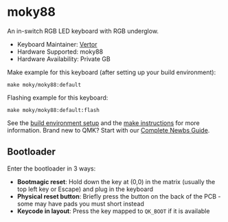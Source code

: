 # moky88

An in-switch RGB LED keyboard with RGB underglow.

* Keyboard Maintainer: [Vertor](https://github.com/VertorWang)
* Hardware Supported: moky88
* Hardware Availability: Private GB 

Make example for this keyboard (after setting up your build environment):

    make moky/moky88:default

Flashing example for this keyboard:

    make moky/moky88:default:flash

See the [build environment setup](https://docs.qmk.fm/#/getting_started_build_tools) and the [make instructions](https://docs.qmk.fm/#/getting_started_make_guide) for more information. Brand new to QMK? Start with our [Complete Newbs Guide](https://docs.qmk.fm/#/newbs).

## Bootloader

Enter the bootloader in 3 ways:

* **Bootmagic reset**: Hold down the key at (0,0) in the matrix (usually the top left key or Escape) and plug in the keyboard
* **Physical reset button**: Briefly press the button on the back of the PCB - some may have pads you must short instead
* **Keycode in layout**: Press the key mapped to `QK_BOOT` if it is available